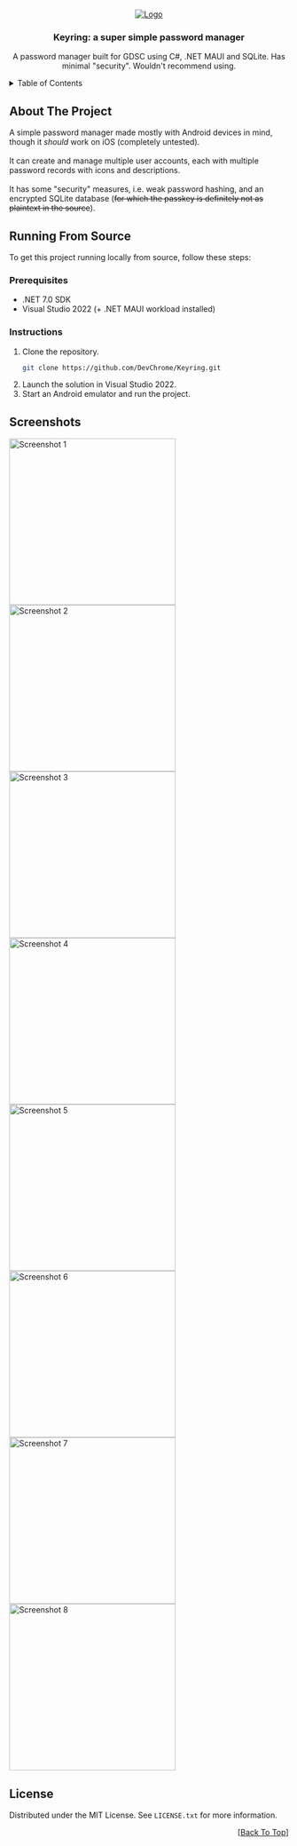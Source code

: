 <a name="readme-top"></a>

<!-- PROJECT LOGO -->
<br />
<div align="center">
  <a href="https://github.com/DevChrome/Keyring">
    <img alt="Logo" src="./Images/Logo.png">
  </a>
  
  <h3 align="center">Keyring: a super simple password manager</h3>

  <p align="center">
    A password manager built for GDSC using C#, .NET MAUI and SQLite. Has minimal "security". Wouldn't recommend using.
  </p>
</div>

<!-- TABLE OF CONTENTS -->
<details>
  <summary>Table of Contents</summary>
  <ol>
    <li>
      <a href="#about-the-project">About The Project</a>
    </li>
    <li>
      <a href="#running-from-source">Running From Source</a>
      <ul>
        <li><a href="#prerequisites">Prerequisites</a></li>
        <li><a href="#instructions">Instructions</a></li>
      </ul>
    </li>
    <li><a href="#screenshots">Screenshots</a></li>
    <li><a href="#license">License</a></li>
  </ol>
</details>



<!-- ABOUT THE PROJECT -->
## About The Project

A simple password manager made mostly with Android devices in mind, though it *should* work on iOS (completely untested).
<br><br>
It can create and manage multiple user accounts, each with multiple password records with icons and descriptions.
<br><br>
It has some "security" measures, i.e. weak password hashing, and an encrypted SQLite database (~~for which the passkey is definitely not as plaintext in the source~~).

<!-- GETTING STARTED -->
## Running From Source

To get this project running locally from source, follow these steps:

### Prerequisites

* .NET 7.0 SDK
* Visual Studio 2022 (+ .NET MAUI workload installed)

### Instructions

1. Clone the repository.
   ```sh
   git clone https://github.com/DevChrome/Keyring.git
   ```
2. Launch the solution in Visual Studio 2022.
3. Start an Android emulator and run the project.

<!-- USAGE EXAMPLES -->
## Screenshots
<img alt="Screenshot 1" src="./Images/Screenshot1.jpg" width="300">
<img alt="Screenshot 2" src="./Images/Screenshot2.jpg" width="300">
<img alt="Screenshot 3" src="./Images/Screenshot3.jpg" width="300">
<img alt="Screenshot 4" src="./Images/Screenshot4.jpg" width="300">
<img alt="Screenshot 5" src="./Images/Screenshot5.jpg" width="300">
<img alt="Screenshot 6" src="./Images/Screenshot6.jpg" width="300">
<img alt="Screenshot 7" src="./Images/Screenshot7.jpg" width="300">
<img alt="Screenshot 8" src="./Images/Screenshot8.jpg" width="300">

<!-- LICENSE -->
## License

Distributed under the MIT License. See `LICENSE.txt` for more information.


<p align="right">[<a href="#readme-top">Back To Top</a>]</p>
